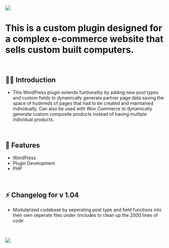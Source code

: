 ![](https://wpwebdevelopment.com/wp-content/uploads/2021/12/artesian-partners-cpt-clip.jpg)

# This is a custom plugin designed for a complex e-commerce website that sells custom built computers. 

<br>


## 🙋‍♂️ Introduction 

- This WordPress plugin extends funtionality by adding new post types and custom fields to dynamically generate partner page data saving the space of hudnreds of pages that had to be created and maintained individually. Can also be used with Woo Commerce to dynamically generate custom composite products instead of having multiple individual products.


<br>

## 📜 Features
- WordPress
- Plugin Development
- PHP
<br>


## ⚡ Changelog for v 1.04
- Modularized codebase by seperating post type and field functions into their own seperate files under /includes to clean up the 2000 lines of code
<br>

![](https://wpwebdevelopment.com/wp-content/uploads/2021/12/artesian-partners-cpt-clip2.jpg)

